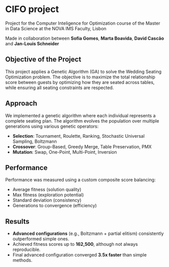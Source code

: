 # CIFO project

Project for the Computer Inteligence for Optimization course of the Master in Data Science at the NOVA IMS Faculty, Lisbon

Made in collaboration between **Sofia Gomes**, **Marta Boavida**, **David Cascão** and **Jan-Louis Schneider**

## Objective of the Project

This project applies a Genetic Algorithm (GA) to solve the Wedding Seating Optimization problem. The objective is to maximize the total relationship score between guests by optimizing how they are seated across tables, while ensuring all seating constraints are respected.

## Approach

We implemented a genetic algorithm where each individual represents a complete seating plan. The algorithm evolves the population over multiple generations using various genetic operators:

- **Selection**: Tournament, Roulette, Ranking, Stochastic Universal Sampling, Boltzmann
- **Crossover**: Group-Based, Greedy Merge, Table Preservation, PMX
- **Mutation**: Swap, One-Point, Multi-Point, Inversion

## Performance

Performance was measured using a custom composite score balancing:
- Average fitness (solution quality)
- Max fitness (exploration potential)
- Standard deviation (consistency)
- Generations to convergence (efficiency)

## Results

- **Advanced configurations** (e.g., Boltzmann + partial elitism) consistently outperformed simple ones.
- Achieved fitness scores up to **162,500**, although not always reproducible.
- Final advanced configuration converged **3.5x faster** than simple methods.
